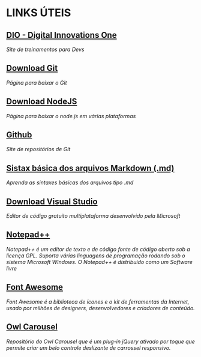 # LINKS ÚTEIS

## [DIO - Digital Innovations One](https://dio.com)
_Site de treinamentos para Devs_

## [Download Git](https://git-scm.com/downloads)
_Página para baixar o Git_

## [Download NodeJS](https://nodejs.org/en/download/)
_Página para baixar o node.js em várias plataformas_

## [Github](https://github.com)
_Site de repositórios de Git_

## [Sistax básica dos arquivos Markdown (.md)](https://www.markdownguide.org/basic-syntax/)
_Aprenda as sintaxes básicas dos arquivos tipo .md_

## [Download Visual Studio](https://code.visualstudio.com/)
_Editor de código gratuíto multiplataforma desenvolvido pela Microsoft_

## [Notepad++](https://notepad-plus-plus.org/downloads/)
_Notepad++ é um editor de texto e de código fonte de código aberto sob a licença GPL. Suporta várias linguagens de programação rodando sob o sistema Microsoft Windows. O Notepad++ é distribuído como um Software livre_

## [Font Awesome](https://fontawesome.com/)
_Font Awesome é a biblioteca de ícones e o kit de ferramentas da Internet, usado por milhões de designers, desenvolvedores e criadores de conteúdo._

## [Owl Carousel](https://owlcarousel2.github.io/OwlCarousel2/)
_Repositório do Owl Carousel que é um plug-in jQuery ativado por toque que permite criar um belo controle deslizante de carrossel responsivo._